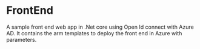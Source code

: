 # FrontEnd
A sample front end web app in .Net core using Open Id connect with Azure AD. It contains the arm templates to deploy the front end in Azure with parameters.

